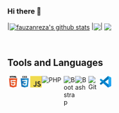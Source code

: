 ### Hi there 👋

<!--
**fauzanreza/fauzanreza** is a ✨ _special_ ✨ repository because its `README.md` (this file) appears on your GitHub profile.

Here are some ideas to get you started:

- 🔭 I’m currently working on ...
- 🌱 I’m currently learning ...
- 👯 I’m looking to collaborate on ...
- 🤔 I’m looking for help with ...
- 💬 Ask me about ...
- 📫 How to reach me: ...
- 😄 Pronouns: ...
- ⚡ Fun fact: ...
-->

|<a href="https://github.com/anuraghazra/github-readme-stats"><img align="center" src="https://github-readme-stats.vercel.app/api?username=fauzanreza&show_icons=true&include_all_commits=true&theme=tokyonight&hide_border=true" alt="fauzanreza's github stats" /></a>
|<a href="https://github.com/anuraghazra/github-readme-stats"><img align="center" src="https://github-readme-stats.vercel.app/api/top-langs/?username=fauzanreza&layout=compact&theme=buefy&hide_border=true" /></a>|
<a href="https://github.com/anuraghazra/github-readme-stats"><img align="center" src="https://github-readme-streak-stats.herokuapp.com/?user=fauzanreza&theme=dark&hide_border=true"></a>

<!--
<a href="https://github.com/anuraghazra/github-readme-stats"><img align="center" src="https://github-readme-stats.vercel.app/api/top-langs/?username=fauzanreza&theme=nord&count_private=true" /></a>
-->

<br/>


## Tools and Languages
<img align="left" alt="HTML5" width="26px" src="https://raw.githubusercontent.com/github/explore/80688e429a7d4ef2fca1e82350fe8e3517d3494d/topics/html/html.png" />
<img align="left" alt="CSS3" width="26px" src="https://raw.githubusercontent.com/github/explore/80688e429a7d4ef2fca1e82350fe8e3517d3494d/topics/css/css.png" />
<img align="left" alt="JavaScript" width="26px" src="https://raw.githubusercontent.com/github/explore/80688e429a7d4ef2fca1e82350fe8e3517d3494d/topics/javascript/javascript.png" />
<img align="left" alt="PHP" width="50px" src="https://raw.githubusercontent.com/jmnote/z-icons/master/svg/php.svg" />
<img align="left" alt="Bootstrap" width="26px" 
src="https://raw.githubusercontent.com/jmnote/z-icons/master/svg/bootstrap.svg" />
<img align="left" alt="Bash" width="30px" 
src="https://raw.githubusercontent.com/jmnote/z-icons/master/svg/bash.svg" />
<img align="left" alt="Git" width="26px" 
src="https://raw.githubusercontent.com/jmnote/z-icons/master/svg/git.svg" />
<img align="left" alt="Visual Studio Code" width="26px"
src="https://raw.githubusercontent.com/github/explore/80688e429a7d4ef2fca1e82350fe8e3517d3494d/topics/visual-studio-code/visual-studio-code.png" />


<br/>
